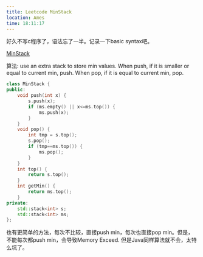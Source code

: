 ```yaml
---
title: Leetcode MinStack
location: Ames
time: 18:11:17
---
```


好久不写c程序了，语法忘了一半。记录一下basic syntax吧。

[MinStack](https://oj.leetcode.com/problems/min-stack/)

算法: use an extra stack to store min values.
When push, if it is smaller or equal to current min, push.
When pop, if it is equal to current min, pop.

```cpp
class MinStack {
public:
    void push(int x) {
        s.push(x);
        if (ms.empty() || x<=ms.top()) {
            ms.push(x);
        }
    }
    void pop() {
        int tmp = s.top();
        s.pop();
        if (tmp==ms.top()) {
            ms.pop();
        }
    }
    int top() {
        return s.top();
    }
    int getMin() {
        return ms.top();
    }
private:
    std::stack<int> s;
    std::stack<int> ms;
};
```

也有更简单的方法，每次不比较，直接push min，每次也直接pop min。但是，
不能每次都push min，会导致Memory Exceed. 但是Java同样算法就不会，太特么坑了。
